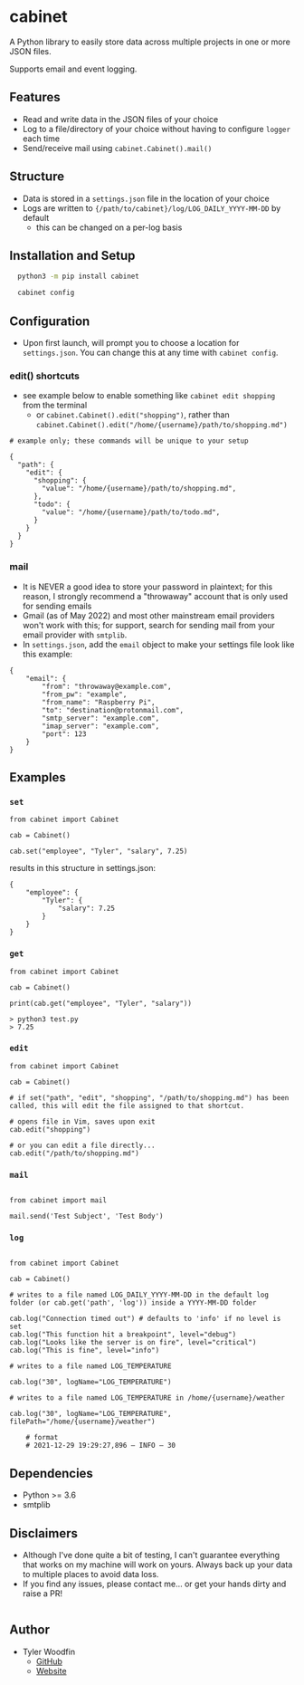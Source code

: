 # cabinet
A Python library to easily store data across multiple projects in one or more JSON files.

Supports email and event logging.

## Features

- Read and write data in the JSON files of your choice
- Log to a file/directory of your choice without having to configure `logger` each time
- Send/receive mail using `cabinet.Cabinet().mail()`

## Structure

- Data is stored in a `settings.json` file in the location of your choice
- Logs are written to `{/path/to/cabinet}/log/LOG_DAILY_YYYY-MM-DD` by default
  - this can be changed on a per-log basis

## Installation and Setup

```bash
  python3 -m pip install cabinet

  cabinet config
```

## Configuration

- Upon first launch, will prompt you to choose a location for `settings.json`. You can change this at any time with `cabinet config`.

### edit() shortcuts
- see example below to enable something like `cabinet edit shopping` from the terminal
  - or `cabinet.Cabinet().edit("shopping")`, rather than `cabinet.Cabinet().edit("/home/{username}/path/to/shopping.md")`

```
# example only; these commands will be unique to your setup

{
  "path": {
    "edit": {
      "shopping": {
        "value": "/home/{username}/path/to/shopping.md",
      },
      "todo": {
        "value": "/home/{username}/path/to/todo.md",
      }
    }
  }
}
```

### mail

- It is NEVER a good idea to store your password in plaintext; for this reason, I strongly recommend a "throwaway" account that is only used for sending emails
- Gmail (as of May 2022) and most other mainstream email providers won't work with this; for support, search for sending mail from your email provider with `smtplib`.
- In `settings.json`, add the `email` object to make your settings file look like this example:

```
{
    "email": {
        "from": "throwaway@example.com",
        "from_pw": "example",
        "from_name": "Raspberry Pi",
        "to": "destination@protonmail.com",
        "smtp_server": "example.com",
        "imap_server": "example.com",
        "port": 123
    }
}
```

## Examples

### `set`

```
from cabinet import Cabinet

cab = Cabinet()

cab.set("employee", "Tyler", "salary", 7.25)
```

results in this structure in settings.json:

```
{
    "employee": {
        "Tyler": {
            "salary": 7.25
        }
    }
}
```

### `get`

```
from cabinet import Cabinet

cab = Cabinet()

print(cab.get("employee", "Tyler", "salary"))
```

```
> python3 test.py
> 7.25
```

### `edit`

```
from cabinet import Cabinet

cab = Cabinet()

# if set("path", "edit", "shopping", "/path/to/shopping.md") has been called, this will edit the file assigned to that shortcut.

# opens file in Vim, saves upon exit
cab.edit("shopping")

# or you can edit a file directly...
cab.edit("/path/to/shopping.md")
```

### `mail`

```

from cabinet import mail

mail.send('Test Subject', 'Test Body')

```

### `log`

```

from cabinet import Cabinet

cab = Cabinet()

# writes to a file named LOG_DAILY_YYYY-MM-DD in the default log folder (or cab.get('path', 'log')) inside a YYYY-MM-DD folder

cab.log("Connection timed out") # defaults to 'info' if no level is set
cab.log("This function hit a breakpoint", level="debug")
cab.log("Looks like the server is on fire", level="critical")
cab.log("This is fine", level="info")

# writes to a file named LOG_TEMPERATURE

cab.log("30", logName="LOG_TEMPERATURE")

# writes to a file named LOG_TEMPERATURE in /home/{username}/weather

cab.log("30", logName="LOG_TEMPERATURE", filePath="/home/{username}/weather")

    # format
    # 2021-12-29 19:29:27,896 — INFO — 30

```

## Dependencies

- Python >= 3.6
- smtplib

## Disclaimers

- Although I've done quite a bit of testing, I can't guarantee everything that works on my machine will work on yours. Always back up your data to multiple places to avoid data loss.
- If you find any issues, please contact me... or get your hands dirty and raise a PR!

```

```

## Author

- Tyler Woodfin
  - [GitHub](https://www.github.com/tylerjwoodfin)
  - [Website](http://tyler.cloud)
